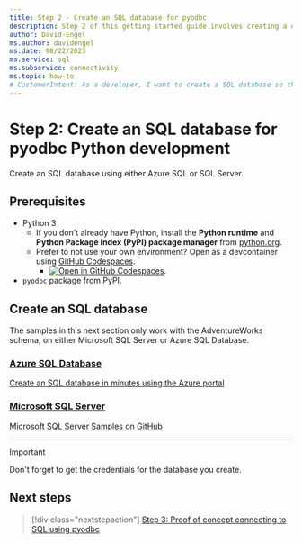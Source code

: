```yaml
---
title: Step 2 - Create an SQL database for pyodbc
description: Step 2 of this getting started guide involves creating a database in SQL Server or Azure SQL Database for this pyodbc sample.
author: David-Engel
ms.author: davidengel
ms.date: 08/22/2023
ms.service: sql
ms.subservice: connectivity
ms.topic: how-to
# CustomerIntent: As a developer, I want to create a SQL database so that I can connect to it with Python code.
---
```


# Step 2: Create an SQL database for pyodbc Python development

Create an SQL database using either Azure SQL or SQL Server.

## Prerequisites

- Python 3
  - If you don't already have Python, install the **Python runtime** and **Python Package Index (PyPI) package manager** from [python.org](https://www.python.org/downloads/).
  - Prefer to not use your own environment? Open as a devcontainer using [GitHub Codespaces](https://github.com/features/codespaces).
    - [![Open in GitHub Codespaces](https://github.com/codespaces/badge.svg)](https://codespaces.new/github/codespaces-blank?quickstart=1).
- `pyodbc` package from PyPI.

## Create an SQL database

The samples in this next section only work with the AdventureWorks schema, on either Microsoft SQL Server or Azure SQL Database.

### [Azure SQL Database](#tab/azure-sql)

[Create an SQL database in minutes using the Azure portal](/azure/azure-sql/database/single-database-create-quickstart)

### [Microsoft SQL Server](#tab/sql-server)

[Microsoft SQL Server Samples on GitHub](https://github.com/Microsoft/sql-server-samples/releases/tag/adventureworks)

---

> [!IMPORTANT]
> Don't forget to get the credentials for the database you create.

## Next steps

> [!div class="nextstepaction"]
> [Step 3: Proof of concept connecting to SQL using pyodbc](step-3-proof-of-concept-connecting-to-sql-using-pyodbc.md)
